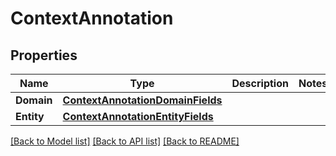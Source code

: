 # ContextAnnotation

## Properties

Name | Type | Description | Notes
------------ | ------------- | ------------- | -------------
**Domain** | [**ContextAnnotationDomainFields**](ContextAnnotationDomainFields.md) |  | 
**Entity** | [**ContextAnnotationEntityFields**](ContextAnnotationEntityFields.md) |  | 

[[Back to Model list]](../README.md#documentation-for-models) [[Back to API list]](../README.md#documentation-for-api-endpoints) [[Back to README]](../README.md)


